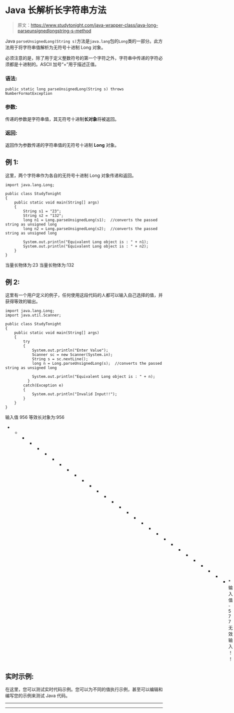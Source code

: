 # Java 长解析长字符串方法

> 原文：<https://www.studytonight.com/java-wrapper-class/java-long-parseunsignedlongstring-s-method>

Java `parseUnsignedLong(String s)`方法是`java.lang`包的`Long`类的一部分。此方法用于将字符串值解析为无符号十进制 Long 对象。

必须注意的是，除了用于定义整数符号的第一个字符之外，字符串中传递的字符必须都是十进制的。ASCII 加号“+”用于描述正值。

### 语法:

```
public static long parseUnsignedLong(String s) throws NumberFormatException
```

### 参数:

传递的参数是字符串值，其无符号十进制**长对象**将被返回。

### 返回:

返回作为参数传递的字符串值的无符号十进制 **Long** 对象。

## 例 1:

这里，两个字符串作为各自的无符号十进制 Long 对象传递和返回。

```
import java.lang.Long;

public class StudyTonight 
{  
    public static void main(String[] args) 
    {     
        String s1 = "23"; 
        String s2 = "132";
        long n1 = Long.parseUnsignedLong(s1);  //converts the passed string as unsigned long
        long n2 = Long.parseUnsignedLong(s2);  //converts the passed string as unsigned long

        System.out.println("Equivalent Long object is : " + n1);
        System.out.println("Equivalent Long object is : " + n2);    
    }  
}
```

当量长物体为:23
当量长物体为:132

## 例 2:

这里有一个用户定义的例子，任何使用这段代码的人都可以输入自己选择的值，并获得等效的输出。

```
import java.lang.Long;
import java.util.Scanner;

public class StudyTonight 
{  
    public static void main(String[] args) 
    {  
        try
        {
            System.out.println("Enter Value");
            Scanner sc = new Scanner(System.in);
            String s = sc.nextLine();
            long n = Long.parseUnsignedLong(s);  //converts the passed string as unsigned long

            System.out.println("Equivalent Long object is : " + n);
          }
        catch(Exception e)
        {
            System.out.println("Invalid Input!!");
        }
    }  
}
```

输入值
956
等效长对象为:956
* * * * * * * * * * * * * * * * * * * * * * * * * * * * * * *输入值
-577
无效输入！！

## 实时示例:

在这里，您可以测试实时代码示例。您可以为不同的值执行示例，甚至可以编辑和编写您的示例来测试 Java 代码。

* * *

* * *